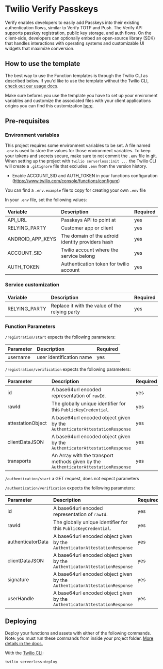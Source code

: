 # Twilio Verify Passkeys

Verify enables developers to easily add Passkeys into their existing authentication flows, similar to Verify TOTP and Push. The Verify API supports passkey registration, public key storage, and auth flows. On the client-side, developers can optionally embed an open-source library (SDK) that handles interactions with operating systems and customizable UI widgets that maximize conversion.

## How to use the template

The best way to use the Function templates is through the Twilio CLI as described below. If you'd like to use the template without the Twilio CLI, [check out our usage docs](../docs/USING_FUNCTIONS.md).

Make sure befores you use the template you have to set up your enviroment variables and 
customize the associated files with your client applications origins you can find this 
customization [here](#service-customization).

## Pre-requisites

### Environment variables

This project requires some environment variables to be set. A file named `.env` is used to store the values for those environment variables. To keep your tokens and secrets secure, make sure to not commit the `.env` file in git. When setting up the project with `twilio serverless:init ...` the Twilio CLI will create a `.gitignore` file that excludes `.env` from the version history.

- Enable ACCOUNT_SID and AUTH_TOKEN in your functions configuration (https://www.twilio.com/console/functions/configure)

You can find a `.env.example` file to copy for creating your own `.env` file

In your `.env` file, set the following values:

| Variable | Description | Required |
| :------- | :---------- | :------- |
| API_URL | Passkeys API to point at | yes |
| RELYING_PARTY | Customer app or client | yes
| ANDROID_APP_KEYS | The domain of the adroid identity providers hash | yes |
| ACCOUNT_SID | Twilio account where the service belong | yes |
| AUTH_TOKEN | Authentication token for twilio account | yes |

### Service customization

| Variable | Description | Required |
| :------- | :---------- | :------- |
| RELYING_PARTY | Replace it with the value of the relying party | yes |

### Function Parameters

`/registration/start` expects the following parameters:

| Parameter | Description | Required |
| :-------- | :---------- | :------- |
| username | user identification name | yes


`/registration/verification` expects the following parameters:

| Parameter | Description | Required |
| :-------- | :---------- | :------- |
| id | A base64url encoded representation of `rawId`. | yes |
| rawId | The globally unique identifier for this `PublicKeyCredential`. | yes |
| attestationObject | A base64url encoded object given by the `AuthenticatorAttestationResponse` | yes |
| clientDataJSON | A base64url encoded object given by the `AuthenticatorAttestationResponse` | yes |
| transports | An Array with the transport methods given by the `AuthenticatorAttestationResponse` | yes |


`/authentication/start` a GET request, does not expect parameters

`/authentication/verification` expects the following parameters:

| Parameter | Description | Required |
| :-------- | :---------- | :------- |
| id | A base64url encoded representation of `rawId`. | yes |
| rawId | The globally unique identifier for this `PublicKeyCredential`. | yes |
| authenticatorData | A base64url encoded object given by the `AuthenticatorAttestationResponse` | yes |
| clientDataJSON | A base64url encoded object given by the `AuthenticatorAttestationResponse` | yes |
| signature | A base64url encoded object given by the `AuthenticatorAttestationResponse` | yes |
| userHandle | A base64url encoded object given by the `AuthenticatorAttestationResponse` | yes |

## Deploying

Deploy your functions and assets with either of the following commands. Note: you must run these commands from inside your project folder. [More details in the docs.](https://www.twilio.com/docs/labs/serverless-toolkit)

With the [Twilio CLI](https://www.twilio.com/docs/twilio-cli/quickstart):

```
twilio serverless:deploy
```
